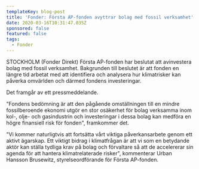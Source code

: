 ```yaml
---
templateKey: blog-post
title: 'Fonder: Första AP-fonden avyttrar bolag med fossil verksamhet'
date: 2020-03-16T10:31:47.035Z
sponsored: false
featured: false
tags:
  - Fonder
---
```

STOCKHOLM (Fonder Direkt) Första AP-fonden har beslutat att avinvestera bolag med fossil verksamhet. Bakgrunden till beslutet är att fonden en längre tid arbetat med att identifiera och analysera hur klimatrisker kan påverka omvärlden och därmed fondens investeringar.

Det framgår av ett pressmeddelande.

"Fondens bedömning är att den pågående omställningen till en mindre fossilberoende ekonomi utgör en stor osäkerhet för bolag verksamma inom kol-, olje- och gasindustrin och investeringar i dessa bolag kan medföra en högre finansiell risk för fonden", framkommer det.

"Vi kommer naturligtvis att fortsätta vårt viktiga påverkansarbete genom ett aktivt ägarskap. Ett viktigt bidrag i klimatfrågan är att vi som en betydande aktör kan ställa tydliga krav på bolag och förvaltare så att de accelererar sin agenda för att hantera klimatrelaterade risker", kommenterar Urban Hansson Brusewitz, styrelseordförande för Första AP-fonden.
